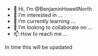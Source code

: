 - 👋 Hi, I’m @BenjaminHowellNorth
- 👀 I’m interested in ...
- 🌱 I’m currently learning ...
- 💞️ I’m looking to collaborate on ...
- 📫 How to reach me ...


In time this will be upadated

<!---
BenjaminHowellNorth/BenjaminHowellNorth is a ✨ special ✨ repository because its `README.md` (this file) appears on your GitHub profile.
You can click the Preview link to take a look at your changes.
--->
